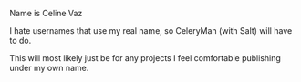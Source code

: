 Name is Celine Vaz

I hate usernames that use my real name, so CeleryMan (with Salt) will have to do.

This will most likely just be for any projects I feel comfortable publishing under my own name.


<!---
CeleryManwithSalt/CeleryManwithSalt is a ✨ special ✨ repository because its `README.md` (this file) appears on your GitHub profile.
You can click the Preview link to take a look at your changes.
--->

